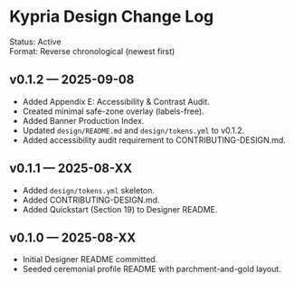 # Kypria Design Change Log  
Status: Active  
Format: Reverse chronological (newest first)  

## v0.1.2 — 2025-09-08  
- Added Appendix E: Accessibility & Contrast Audit.  
- Created minimal safe-zone overlay (labels-free).  
- Added Banner Production Index.  
- Updated `design/README.md` and `design/tokens.yml` to v0.1.2.  
- Added accessibility audit requirement to CONTRIBUTING-DESIGN.md.

## v0.1.1 — 2025-08-XX  
- Added `design/tokens.yml` skeleton.  
- Added CONTRIBUTING-DESIGN.md.  
- Added Quickstart (Section 19) to Designer README.

## v0.1.0 — 2025-08-XX  
- Initial Designer README committed.  
- Seeded ceremonial profile README with parchment-and-gold layout.

